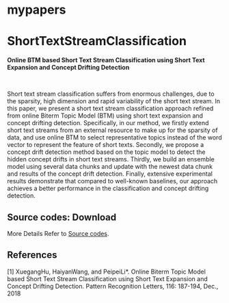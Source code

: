 # mypapers
# ShortTextStreamClassification
<DIV id="contentArea">
<DIV class="zone" id="mainZone">
<DIV class="compositeModule_1Zone ">
<DIV class="zone">
<DIV class="title deM"><B>Online BTM based Short Text Stream Classification using Short Text Expansion and
Concept Drifting Detection</B>
<DIV class="cl"></DIV></DIV>
<DIV class="conM ">
<P>&nbsp;</P>
<P>Short text stream classification suffers from enormous challenges, due to the sparsity, high dimension
and rapid variability of the short text stream. In this paper, we present a short text stream classification
approach refined from online Biterm Topic Model (BTM) using short text expansion and concept
drifting detection. Specifically, in our method, we firstly extend short text streams from an external
resource to make up for the sparsity of data, and use online BTM to select representative topics
instead of the word vector to represent the feature of short texts. Secondly, we propose a concept drift
detection method based on the topic model to detect the hidden concept drifts in short text streams.
Thirdly, we build an ensemble model using several data chunks and update with the newest data chunk
and results of the concept drift detection. Finally, extensive experimental results demonstrate that
compared to well-known baselines, our approach achieves a better performance in the classification
and concept drifting detection.</P>
<DIV style="clear: both;"></DIV>
<DIV class="conM ">
<H2>Source codes: Download</H2>
<P>More Details Refer to <A onclick="stc(this, 26)" href="https://github.com/HayaWang/OurE.Drift" 
target="_new"> Source codes</A>.</P></DIV>
<DIV style="clear: both;"></DIV>
<DIV class="conM ">
<H2>References</H2>
<P>[1] XuegangHu, HaiyanWang, and PeipeiLi*. 
Online Biterm Topic Model based Short Text Stream Classification using Short Text 
Expansion and Concept Drifting Detection. Pattern Recognition Letters, 116: 187-194, Dec., 2018</P>
</DIV>
<DIV class="conM ">
 </BODY></HTML>
